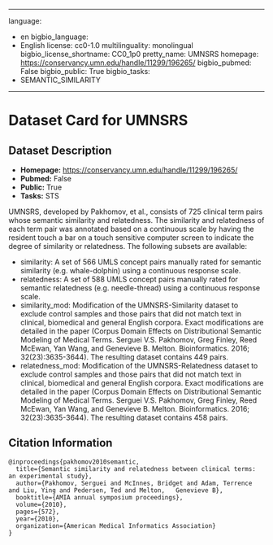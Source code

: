 
---
language: 
- en
bigbio_language: 
- English
license: cc0-1.0
multilinguality: monolingual
bigbio_license_shortname: CC0_1p0
pretty_name: UMNSRS
homepage: https://conservancy.umn.edu/handle/11299/196265/
bigbio_pubmed: False
bigbio_public: True
bigbio_tasks: 
- SEMANTIC_SIMILARITY
---


# Dataset Card for UMNSRS

## Dataset Description

- **Homepage:** https://conservancy.umn.edu/handle/11299/196265/
- **Pubmed:** False
- **Public:** True
- **Tasks:** STS


UMNSRS, developed by Pakhomov, et al., consists of 725 clinical term pairs whose semantic similarity and relatedness.
The similarity and relatedness of each term pair was annotated based on a continuous scale by having the resident touch
a bar on a touch sensitive computer screen to indicate the degree of similarity or relatedness.
The following subsets are available:
- similarity: A set of 566 UMLS concept pairs manually rated for semantic similarity (e.g. whale-dolphin) using a
  continuous response scale.
- relatedness: A set of 588 UMLS concept pairs manually rated for semantic relatedness (e.g. needle-thread) using a
  continuous response scale.
- similarity_mod: Modification of the UMNSRS-Similarity dataset to exclude control samples and those pairs that did not
  match text in clinical, biomedical and general English corpora. Exact modifications are detailed in the paper (Corpus
  Domain Effects on Distributional Semantic Modeling of Medical Terms. Serguei V.S. Pakhomov, Greg Finley, Reed McEwan,
  Yan Wang, and Genevieve B. Melton. Bioinformatics. 2016; 32(23):3635-3644). The resulting dataset contains 449 pairs.
- relatedness_mod: Modification of the UMNSRS-Relatedness dataset to exclude control samples and those pairs that did
  not match text in clinical, biomedical and general English corpora. Exact modifications are detailed in the paper
  (Corpus Domain Effects on Distributional Semantic Modeling of Medical Terms. Serguei V.S. Pakhomov, Greg Finley,
  Reed McEwan, Yan Wang, and Genevieve B. Melton. Bioinformatics. 2016; 32(23):3635-3644).
  The resulting dataset contains 458 pairs.



## Citation Information

```
@inproceedings{pakhomov2010semantic,
  title={Semantic similarity and relatedness between clinical terms: an experimental study},
  author={Pakhomov, Serguei and McInnes, Bridget and Adam, Terrence and Liu, Ying and Pedersen, Ted and Melton,   Genevieve B},
  booktitle={AMIA annual symposium proceedings},
  volume={2010},
  pages={572},
  year={2010},
  organization={American Medical Informatics Association}
}

```
